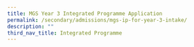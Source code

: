 ```yaml
---
title: MGS Year 3 Integrated Programme Application
permalink: /secondary/admissions/mgs-ip-for-year-3-intake/
description: ""
third_nav_title: Integrated Programme
---
```


